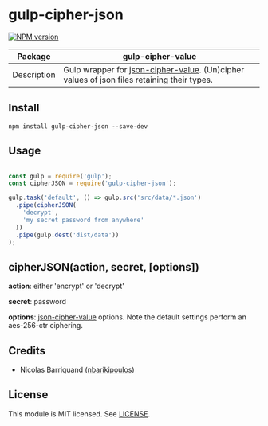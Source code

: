 # gulp-cipher-json
[![NPM version][npm-image]][npm-url]

| Package | gulp-cipher-value |
| ------- | ----------------- |
| Description | Gulp wrapper for [json-cipher-value](https://github.com/nbarikipoulos/json-cipher-value). (Un)cipher values of json files retaining their types. |

## Install

```shell
npm install gulp-cipher-json --save-dev
```

## Usage

```js

const gulp = require('gulp');
const cipherJSON = require('gulp-cipher-json');

gulp.task('default', () => gulp.src('src/data/*.json')
  .pipe(cipherJSON(
    'decrypt',
    'my secret password from anywhere'
  ))
  .pipe(gulp.dest('dist/data'))
);
```

## cipherJSON(action, secret, [options])

__action__: either 'encrypt' or 'decrypt'

__secret__: password

__options__: [json-cipher-value](https://github.com/nbarikipoulos/json-cipher-value) options. Note the default settings perform an aes-256-ctr ciphering.


## Credits

- Nicolas Barriquand ([nbarikipoulos](https://github.com/nbarikipoulos))

## License

This module is MIT licensed. See [LICENSE](./LICENSE.md).

[npm-url]: https://www.npmjs.com/package/gulp-cipher-json
[npm-image]: https://img.shields.io/npm/v/gulp-cipher-json.svg